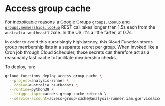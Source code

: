 # Access group cache

For inexplicable reasons, a Google Groups [`groups.lookup`](https://cloud.google.com/identity/docs/reference/rest/v1beta1/groups/lookup) and [`groups.memberships.lookup`](https://cloud.google.com/identity/docs/reference/rest/v1beta1/groups.memberships/lookup) REST call takes longer than 1.5s each from the `australia-southeast1` zone. In the US, it's a little faster, at 0.7s.

In order to avoid this surprisingly high latency, this Cloud Function stores group membership lists in a separate secret per group. When invoked like a Cron job through Cloud Scheduler, those secrets can therefore act as a reasonably fast cache to facilitate membership checks.

To deploy, run:

```bash
gcloud functions deploy access_group_cache \
  --project=analysis-runner \
  --region=australia-southeast1 \
  --runtime=python39 \
  --trigger-topic=access-group-cache-refresh \
  --service-account=access-group-cache@analysis-runner.iam.gserviceaccount.com
```
